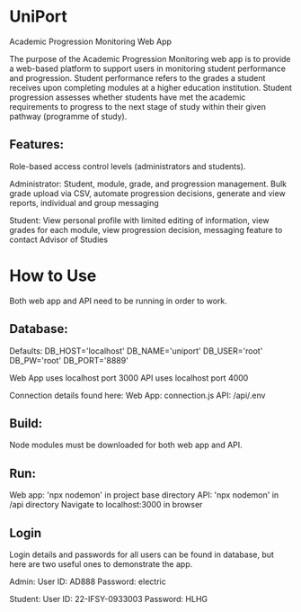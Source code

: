# UniPort
Academic Progression Monitoring Web App

The purpose of the Academic Progression Monitoring web app is to provide a web-based platform to support users in monitoring student performance and progression. Student performance refers to the grades a student receives upon completing modules at a higher education institution. Student progression assesses whether students have met the academic requirements to progress to the next stage of study within their given pathway (programme of study).

## Features:
Role-based access control levels (administrators and students).

Administrator: Student, module, grade, and progression management. Bulk grade upload via CSV, automate progression decisions, generate and view reports, individual and group messaging

Student: View personal profile with limited editing of information, view grades for each module, view progression decision, messaging feature to contact Advisor of Studies

# How to Use

Both web app and API need to be running in order to work.

## Database:
Defaults:
DB_HOST='localhost'
DB_NAME='uniport'
DB_USER='root'
DB_PW='root'
DB_PORT='8889'

Web App uses localhost port 3000
API uses localhost port 4000

Connection details found here:
Web App: connection.js
API: /api/.env

## Build:
Node modules must be downloaded for both web app and API.

## Run:
Web app: 'npx nodemon' in project base directory
API: 'npx nodemon' in /api directory
Navigate to localhost:3000 in browser

## Login
Login details and passwords for all users can be found in database,
but here are two useful ones to demonstrate the app.

Admin:
User ID: AD888
Password: electric

Student:
User ID: 22-IFSY-0933003
Password: HLHG
